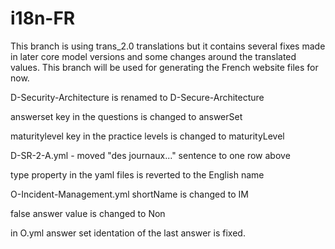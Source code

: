 # i18n-FR
This branch is using trans_2.0 translations but it contains several fixes made in later core model versions and some changes around the translated values.
This branch will be used for generating the French website files for now.

D-Security-Architecture is renamed to D-Secure-Architecture

answerset key in the questions is changed to answerSet

maturitylevel key in the practice levels is changed to maturityLevel

D-SR-2-A.yml - moved "des journaux..." sentence to one row above 

type property in the yaml files is reverted to the English name

O-Incident-Management.yml shortName is changed to IM

false answer value is changed to Non

in O.yml answer set identation of the last answer is fixed.
